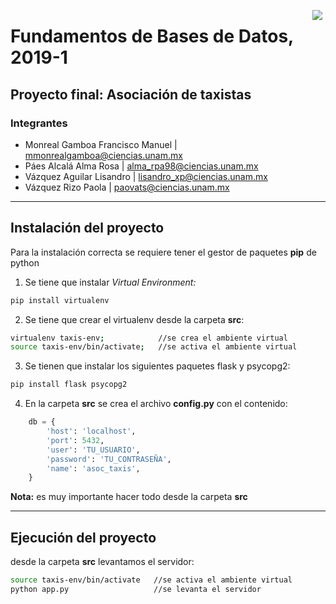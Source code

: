 <p align="center">
  <img src="http://lenguajesfc.com/20191/images/ciencias.png" align="right" hspace="5">
  <h1>Fundamentos de Bases de Datos, 2019-1</h1>
</p>

Proyecto final: **Asociación de taxistas**
-----------------------------------

### Integrantes

* Monreal Gamboa Francisco Manuel | mmonrealgamboa@ciencias.unam.mx
* Páes Alcalá Alma Rosa | alma_rpa98@ciencias.unam.mx
* Vázquez Aguilar Lisandro | lisandro_xp@ciencias.unam.mx
* Vázquez Rizo Paola | paovats@ciencias.unam.mx

<hr>

## Instalación del proyecto
Para la instalación correcta se requiere tener el gestor de paquetes **pip** de python

1. Se tiene que instalar _Virtual Environment:_
```sh
pip install virtualenv
```

2. Se tiene que crear el virtualenv desde la carpeta **src**:
```sh
virtualenv taxis-env;            //se crea el ambiente virtual
source taxis-env/bin/activate;   //se activa el ambiente virtual
```

3. Se tienen que instalar los siguientes paquetes flask y psycopg2:
```sh
pip install flask psycopg2
```

4. En la carpeta **src** se crea el archivo **config.py** con el contenido:
```python
    db = {
        'host': 'localhost',
        'port': 5432,
        'user': 'TU_USUARIO',
        'password': 'TU_CONTRASEÑA',
        'name': 'asoc_taxis',
    }
```
**Nota:** es muy importante hacer todo desde la carpeta **src**

<hr>

## Ejecución del proyecto

desde la carpeta **src** levantamos el servidor:
```sh
source taxis-env/bin/activate   //se activa el ambiente virtual
python app.py                   //se levanta el servidor
```
